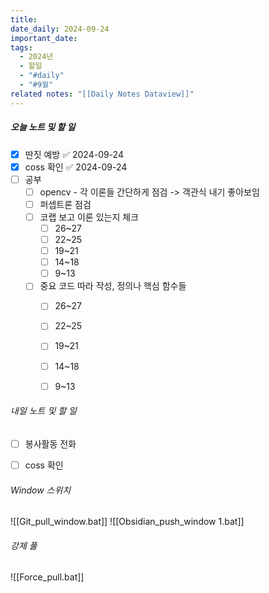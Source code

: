 ```yaml
---
title: 
date_daily: 2024-09-24
important_date: 
tags:
  - 2024년
  - 할일
  - "#daily"
  - "#9월"
related notes: "[[Daily Notes Dataview]]"
---
```

##### 오늘 노트 및 할 일 
- [x] 딴짓 예방 ✅ 2024-09-24
- [x] coss 확인 ✅ 2024-09-24
- [ ]  공부
	- [ ] opencv - 각 이론들 간단하게 점검 -> 객관식 내기 좋아보임
	- [ ] 퍼셉트론 점검
	- [ ] 코랩 보고 이론 있는지 체크
		- [ ] 26~27
		- [ ] 22~25
		- [ ] 19~21
		- [ ] 14~18
		- [ ] 9~13
	- [ ] 중요 코드 따라 작성, 정의나 핵심 함수들
		- [ ] 26~27
		- [ ] 22~25
		- [ ] 19~21
		- [ ] 14~18
		- [ ] 9~13




###### 내일 노트 및 할 일
- [ ] 봉사활동 전화
- [ ] coss 확인


######  Window 스위치
![[Git_pull_window.bat]]
![[Obsidian_push_window 1.bat]]



###### 강제 풀
![[Force_pull.bat]]